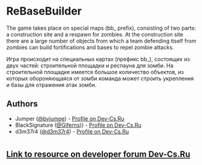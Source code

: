 # ReBaseBuilder



The game takes place on special maps (bb_ prefix), consisting of two parts: a construction site and a respawn for zombies. At the construction site there are a large number of objects from which a team defending itself from zombies can build fortifications and bases to repel zombie attacks.

Игра происходит на специальных картах (префикс bb_), состоящих из двух частей: строительной площадки и респауна для зомби. На строительной площадке имеется большое количество объектов, из которых обороняющаяся от зомби команда может строить укрепления и базы для отражения атак зомби.

## Authors

- Jumper ([@byjumpe](https://github.com/byjumpe)) - [Profile on Dev-Cs.Ru](https://dev-cs.ru/members/299/)
- BlackSignature ([@Giferns](https://github.com/Giferns))) - [Profile on Dev-Cs.Ru](https://dev-cs.ru/members/1111/)
- d3m37r4 ([@d3m37r4](https://github.com/d3m37r4)) - [Profile on Dev-Cs.Ru](https://dev-cs.ru/members/64/)


#
## [Link to resource on developer forum Dev-Cs.Ru](https://dev-cs.ru/resources/918/)
